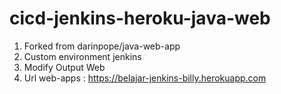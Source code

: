 # cicd-jenkins-heroku-java-web
1. Forked from darinpope/java-web-app
2. Custom environment jenkins
3. Modify Output Web
4. Url web-apps : https://belajar-jenkins-billy.herokuapp.com
